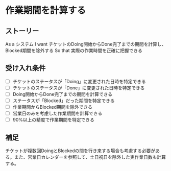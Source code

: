 # 作業期間を計算する

## ストーリー
As a システム
I want チケットのDoing開始からDone完了までの期間を計算し、Blocked期間を除外する
So that 実際の作業時間を正確に把握できる

## 受け入れ条件
- [ ] チケットのステータスが「Doing」に変更された日時を特定できる
- [ ] チケットのステータスが「Done」に変更された日時を特定できる
- [ ] Doing開始からDone完了までの期間を計算できる
- [ ] ステータスが「Blocked」だった期間を特定できる
- [ ] 作業期間からBlocked期間を除外できる
- [ ] 営業日のみを考慮した作業期間を計算できる
- [ ] 90%以上の精度で作業期間を特定できる

## 補足
チケットが複数回DoingとBlockedの間を行き来する場合も考慮する必要がある。また、営業日カレンダーを参照して、土日祝日を除外した実作業日数も計算する。